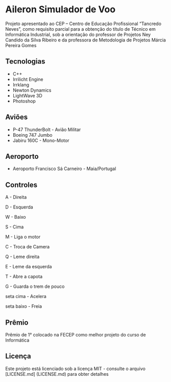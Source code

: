 # Aileron Simulador de Voo
Projeto apresentado ao CEP – Centro de Educação Profissional “Tancredo Neves”, como requisito parcial para a obtenção do título de Técnico em Informática Industrial, sob a orientação do professor de Projetos Ney Candido da Silva Ribeiro e da professora de Metodologia de Projetos Márcia Pereira Gomes

## Tecnologias
* C++
* Irrilicht Engine
* Irrklang
* Newton Dynamics
* LightWave 3D
* Photoshop

## Aviões
* P-47 ThunderBolt - Avião Militar
* Boeing 747 Jumbo
* Jabiru 160C - Mono-Motor

## Aeroporto
* Aeroporto Francisco Sá Carneiro - Maia/Portugal

## Controles
A - Direita

D - Esquerda

W - Baixo

S - Cima

M - Liga o motor

C - Troca de Camera

Q - Leme direita

E - Leme da esquerda

T - Abre a capota

G - Guarda o trem de pouco

seta cima - Acelera

seta baixo - Freia

## Prêmio
Prêmio de 1° colocado na FECEP como melhor projeto do curso de Informática

## Licença
Este projeto está licenciado sob a licença MIT - consulte o arquivo [LICENSE.md] (LICENSE.md) para obter detalhes
